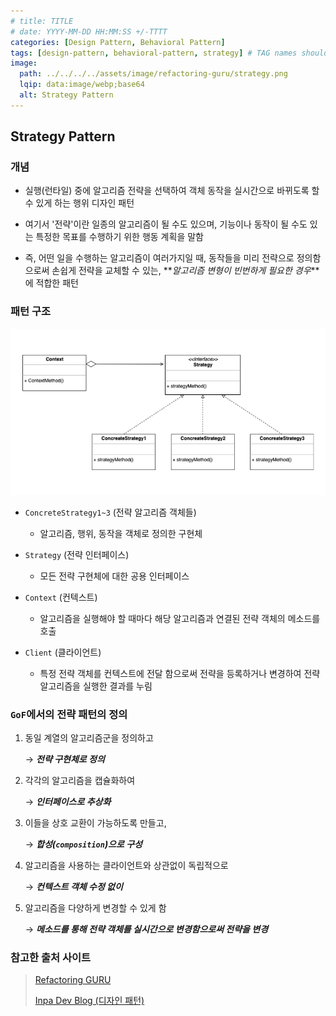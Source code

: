 ```yaml
---
# title: TITLE
# date: YYYY-MM-DD HH:MM:SS +/-TTTT
categories: [Design Pattern, Behavioral Pattern]
tags: [design-pattern, behavioral-pattern, strategy] # TAG names should always be lowercase
image:
  path: ../../../../assets/image/refactoring-guru/strategy.png
  lqip: data:image/webp;base64
  alt: Strategy Pattern
---
```


## Strategy Pattern

### 개념

- 실행(런타일) 중에 알고리즘 전략을 선택하여 객체 동작을 실시간으로 바뀌도록 할 수 있게 하는 행위 디자인 패턴
- 여기서 '전략'이란 일종의 알고리즘이 될 수도 있으며, 기능이나 동작이 될 수도 있는 특정한 목표를 수행하기 위한 행동 계획을 말함

- 즉, 어떤 일을 수행하는 알고리즘이 여러가지일 때, 동작들을 미리 전략으로 정의함으로써 손쉽게 전략을 교체할 수 있는, **_알고리즘 변형이 빈번하게 필요한 경우_**에 적합한 패턴

### 패턴 구조

![strategy](../../../../assets/image/structure/strategy.png)

- `ConcreteStrategy1~3` (전략 알고리즘 객체들)

  - 알고리즘, 행위, 동작을 객체로 정의한 구현체

- `Strategy` (전략 인터페이스)

  - 모든 전략 구현체에 대한 공용 인터페이스

- `Context` (컨텍스트)

  - 알고리즘을 실행해야 할 때마다 해당 알고리즘과 연결된 전략 객체의 메소드를 호출

- `Client` (클라이언트)

  - 특정 전략 객체를 컨텍스트에 전달 함으로써 전략을 등록하거나 변경하여 전략 알고리즘을 실행한 결과를 누림

### `GoF`에서의 전략 패턴의 정의

1. 동일 계열의 알고리즘군을 정의하고

   → **_전략 구현체로 정의_**

1. 각각의 알고리즘을 캡슐화하여

   → **_인터페이스로 추상화_**

1. 이들을 상호 교환이 가능하도록 만들고,

   → **_합성(`composition`)으로 구성_**

1. 알고리즘을 사용하는 클라이언트와 상관없이 독립적으로

   → **_컨텍스트 객체 수정 없이_**

1. 알고리즘을 다양하게 변경할 수 있게 함

   → **_메소드를 통해 전략 객체를 실시간으로 변경함으로써 전략을 변경_**

### 참고한 출처 사이트

> [Refactoring GURU](https://refactoring.guru/ko/design-patterns)
>
> [Inpa Dev Blog (디자인 패턴)](https://inpa.tistory.com/category/%EB%94%94%EC%9E%90%EC%9D%B8%20%ED%8C%A8%ED%84%B4)
